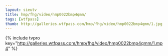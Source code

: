 ```yaml
--- 
layout: sieutv
title: hmp/fhg/video/hmp0022bmp4qmm/
tags: [wtfpass]
thumb: http://galleries.wtfpass.com/hmp/fhg/video/hmp0022bmp4qmm/1.jpg
---
```

{% include tvpro key="http://galleries.wtfpass.com/hmp/fhg/video/hmp0022bmp4qmm/1.mp4" %} 

